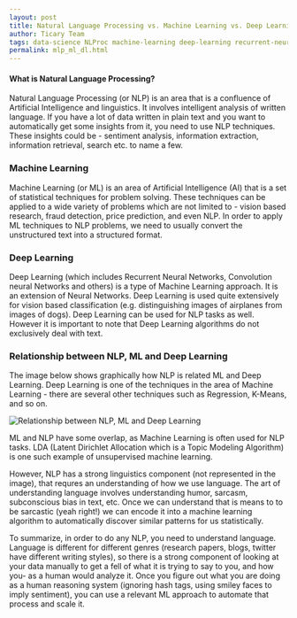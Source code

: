 ```yaml
---
layout: post
title: Natural Language Processing vs. Machine Learning vs. Deep Learning
author: Ticary Team
tags: data-science NLProc machine-learning deep-learning recurrent-neural-networks
permalink: mlp_ml_dl.html
---
```



#### What is Natural Language Processing?

Natural Language Processing (or NLP) is an area that is a confluence of Artificial Intelligence and linguistics. It involves intelligent analysis of written language. If you have a lot of data written in plain text and you want to automatically get some insights from it, you need to use NLP techniques. These insights could be - sentiment analysis, information extraction, information retrieval, search etc. to name a few.

<!--more-->

### Machine Learning

Machine Learning (or ML) is an area of Artificial Intelligence (AI) that is a set of statistical techniques for problem solving. These techniques can be applied to a wide variety of problems which are not limited to - vision based research, fraud detection, price prediction, and even NLP. In order to apply ML techniques to NLP problems, we need to usually convert the unstructured text into a structured format.

### Deep Learning

Deep Learning (which includes Recurrent Neural Networks, Convolution neural Networks and others) is a type of Machine Learning approach. It is an extension of Neural Networks. Deep Learning is used quite extensively for vision based classification (e.g. distinguishing images of airplanes from images of dogs). Deep Learning can be used for NLP tasks as well. However it is important to note that Deep Learning algorithms do not exclusively deal with text.

### Relationship between NLP, ML and Deep Learning
The image below shows graphically how NLP is related ML and Deep Learning. Deep Learning is one of the techniques in the area of Machine Learning - there are several other techniques such as Regression, K-Means, and so on.

![Relationship between NLP, ML and Deep Learning](http://rutumulkar.com/public/images/blog/nlp-ml.png)

ML and NLP have some overlap, as Machine Learning is often used for NLP tasks. LDA (Latent Dirichlet Allocation which is a Topic Modeling Algorithm) is one such example of unsupervised machine learning.

However, NLP has a strong linguistics component (not represented in the image), that requres an understanding of how we use language. The art of understanding language involves understanding humor, sarcasm, subconscious bias in text, etc. Once we can understand that is means to to be sarcastic (yeah right!) we can encode it into a machine learning algorithm to automatically discover similar patterns for us statistically.

To summarize, in order to do any NLP, you need to understand language. Language is different for different genres (research papers, blogs, twitter have different writing styles), so there is a strong component of looking at your data manually to get a fell of what it is trying to say to you, and how you- as a human would analyze it. Once you figure out what you are doing as a human reasoning system (ignoring hash tags, using smiley faces to imply sentiment), you can use a relevant ML approach to automate that process and scale it.
